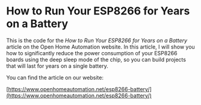 # How to Run Your ESP8266 for Years on a Battery

This is the code for the *How to Run Your ESP8266 for Years on a Battery* article on the Open Home Automation website. In this article, I will show you how to significantly reduce the power consumption of your ESP8266 boards using the deep sleep mode of the chip, so you can build projects that will last for years on a single battery.

You can find the article on our website:

[https://www.openhomeautomation.net/esp8266-battery/](https://www.openhomeautomation.net/esp8266-battery/)
